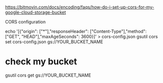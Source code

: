 https://bitmovin.com/docs/encoding/faqs/how-do-i-set-up-cors-for-my-google-cloud-storage-bucket

CORS configuration

echo '[{"origin": ["*"],"responseHeader": ["Content-Type"],"method": ["GET", "HEAD"],"maxAgeSeconds": 3600}]' > cors-config.json
gsutil cors set cors-config.json gs://YOUR_BUCKET_NAME

# check my bucket
gsutil cors get gs://YOUR_BUCKET_NAME
